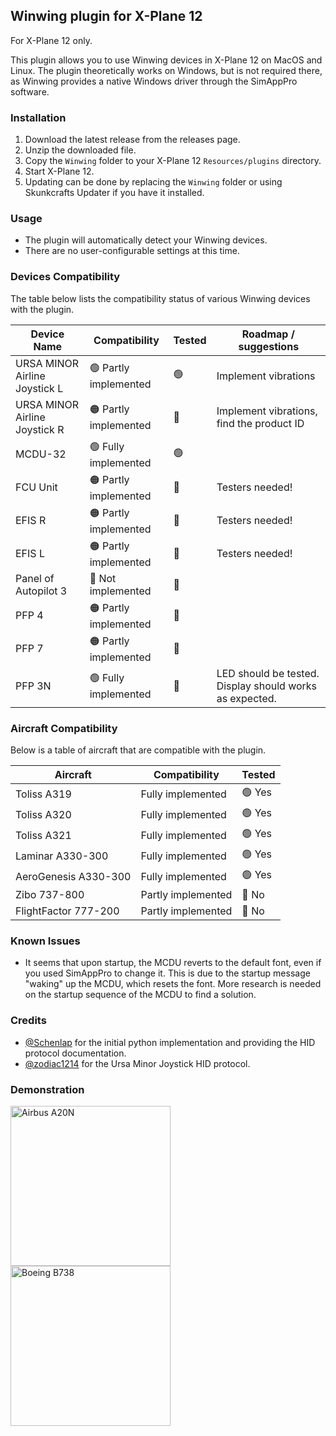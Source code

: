 ## Winwing plugin for X-Plane 12

For X-Plane 12 only.

This plugin allows you to use Winwing devices in X-Plane 12 on MacOS and Linux.
The plugin theoretically works on Windows, but is not required there, as Winwing provides a native Windows driver through the SimAppPro software.

### Installation

1. Download the latest release from the releases page.
2. Unzip the downloaded file.
3. Copy the `Winwing` folder to your X-Plane 12 `Resources/plugins` directory.
4. Start X-Plane 12.
5. Updating can be done by replacing the `Winwing` folder or using Skunkcrafts Updater if you have it installed.

### Usage

- The plugin will automatically detect your Winwing devices.
- There are no user-configurable settings at this time.

### Devices Compatibility

The table below lists the compatibility status of various Winwing devices with the plugin.

| Device Name                   | Compatibility         | Tested | Roadmap / suggestions                                   |
| ----------------------------- | --------------------- | ------ | ------------------------------------------------------- |
| URSA MINOR Airline Joystick L | 🟢 Partly implemented | 🟢     | Implement vibrations                                    |
| URSA MINOR Airline Joystick R | 🟠 Partly implemented | 🔴     | Implement vibrations, find the product ID               |
| MCDU-32                       | 🟢 Fully implemented  | 🟢     |                                                         |
| FCU Unit                      | 🟠 Partly implemented | 🔴     | Testers needed!                                         |
| EFIS R                        | 🟠 Partly implemented | 🔴     | Testers needed!                                         |
| EFIS L                        | 🟠 Partly implemented | 🔴     | Testers needed!                                         |
| Panel of Autopilot 3          | 🔴 Not implemented    | 🔴     |                                                         |
| PFP 4                         | 🟠 Partly implemented | 🔴     |                                                         |
| PFP 7                         | 🟠 Partly implemented | 🔴     |                                                         |
| PFP 3N                        | 🟢 Fully implemented  | 🔴     | LED should be tested. Display should works as expected. |

### Aircraft Compatibility

Below is a table of aircraft that are compatible with the plugin.

| Aircraft             | Compatibility      | Tested |
| -------------------- | ------------------ | ------ |
| Toliss A319          | Fully implemented  | 🟢 Yes |
| Toliss A320          | Fully implemented  | 🟢 Yes |
| Toliss A321          | Fully implemented  | 🟢 Yes |
| Laminar A330-300     | Fully implemented  | 🟢 Yes |
| AeroGenesis A330-300 | Fully implemented  | 🟢 Yes |
| Zibo 737-800         | Partly implemented | 🔴 No  |
| FlightFactor 777-200 | Partly implemented | 🔴 No  |

### Known Issues

- It seems that upon startup, the MCDU reverts to the default font, even if you used SimAppPro to change it. This is due to the startup message "waking" up the MCDU, which resets the font. More research is needed on the startup sequence of the MCDU to find a solution.

### Credits

- [@Schenlap](https://github.com/schenlap) for the initial python implementation and providing the HID protocol documentation.
- [@zodiac1214](https://github.com/zodiac1214) for the Ursa Minor Joystick HID protocol.

### Demonstration

<img src="https://github.com/user-attachments/assets/75d4e3e0-af9e-488f-bd5e-2d834bea110d" alt="Airbus A20N" width="256" />
<img src="https://github.com/user-attachments/assets/8f5750e2-f913-479a-9f7a-6e3d6c31382d" alt="Boeing B738" width="256" />
